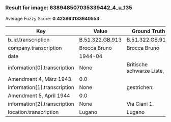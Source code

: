 ### Result for image: 638948507035339442_4_u_135
Average Fuzzy Score: **0.423963133640553**
<small>

| Key | Value | Ground Truth | Score |
| --- | --- | --- | --- |
| b_id.transcription | B.51.322.GB.913 | B.51.322.GB.913. | 0.967741935483871 |
| company.transcription | Brocca Bruno | Brocca Bruno | 1.0 |
| date | 1944-04 |  | 0.0 |
| information[0].transcription | None | Britische schwarze Liste,
Amendment 4, März 1943. | 0.0 |
| information[1].transcription | None | gestrichen:
Amendment 5, April 1944 | 0.0 |
| information[2].transcription | None | Via Ciani 1. | 0.0 |
| location.transcription | Lugano | Lugano | 1.0 |

</small>
